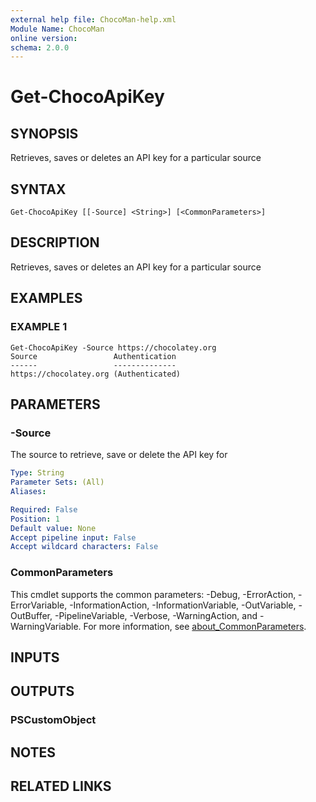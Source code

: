 ```yaml
---
external help file: ChocoMan-help.xml
Module Name: ChocoMan
online version:
schema: 2.0.0
---
```


# Get-ChocoApiKey

## SYNOPSIS
Retrieves, saves or deletes an API key for a particular source

## SYNTAX

```
Get-ChocoApiKey [[-Source] <String>] [<CommonParameters>]
```

## DESCRIPTION
Retrieves, saves or deletes an API key for a particular source

## EXAMPLES

### EXAMPLE 1
```
Get-ChocoApiKey -Source https://chocolatey.org
Source                 Authentication
------                 --------------
https://chocolatey.org (Authenticated)
```

## PARAMETERS

### -Source
The source to retrieve, save or delete the API key for

```yaml
Type: String
Parameter Sets: (All)
Aliases:

Required: False
Position: 1
Default value: None
Accept pipeline input: False
Accept wildcard characters: False
```

### CommonParameters
This cmdlet supports the common parameters: -Debug, -ErrorAction, -ErrorVariable, -InformationAction, -InformationVariable, -OutVariable, -OutBuffer, -PipelineVariable, -Verbose, -WarningAction, and -WarningVariable. For more information, see [about_CommonParameters](http://go.microsoft.com/fwlink/?LinkID=113216).

## INPUTS

## OUTPUTS

### PSCustomObject
## NOTES

## RELATED LINKS
